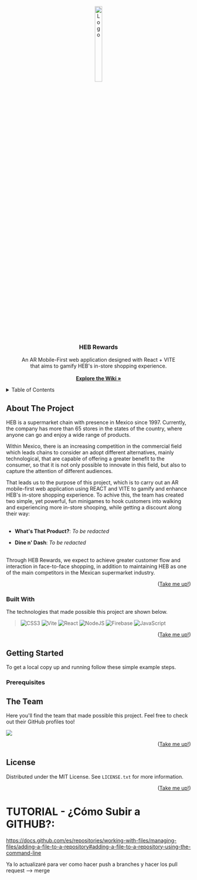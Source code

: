 <a name="readme-top"></a>
<!-- Test -->
<!-- PROJECT LOGO -->
<br />
<div align="center">
  <a target="_blank" href="https://github.com/Axel3246/HebRew">
    <img src="https://github.com/Axel3246/HebRew/blob/main/src/img/repo/logokoop2.png?raw=true" alt="Logo" width="20%" height="23%">
  </a>

<h3 align="center">HEB Rewards</h3>

  <p align="center">
    An AR Mobile-First web application designed with React + VITE <br>
    that aims to gamify HEB's in-store shopping experience.
    <br /><br />
    <a target="_blank" href="https://drive.google.com/drive/folders/14CkqHgOAIuTdzL1cLgOgP30bt8ABbcis?usp=sharing"><strong>Explore the Wiki »</strong></a>
    <!-- DESCOMENTAR DESPUES -->
    <!--<br />-->
    <!--<a target="_blank" href="https://drive.google.com/file/d/1x1VTxBMP88dZhI_Mhj-ZAJsGYBUmotuv/view?usp=share_link">View Live Demo</a>-->
  </p>
</div>


<!-- TABLE OF CONTENTS -->
<details>
  <summary>Table of Contents</summary>
  <ol>
    <li>
      <a href="#about-the-project">About The Project</a>
      <ul>
        <li><a href="#built-with">Built With</a></li>
      </ul>
    </li>
    <li>
      <a href="#getting-started">Getting Started</a>
      <ul>
        <li><a href="#prerequisites">Prerequisites</a></li>
        <li><a href="#installation">Installation</a></li>
      </ul>
    </li>
    <li><a href="#usage">Usage</a></li>
    <li><a href="#contributing">The Team</a></li>
    <li><a href="#license">License</a></li>

  </ol>
</details>


<!-- ABOUT THE PROJECT -->
## About The Project

<!-- DESCOMENTAR DESPUES -->
<!--
<div align="center">
  <img src="./Images/rgs.jpeg" width="40%" height="40%">
  <p align="center">
    <i> Garza Sada and Av. del Estado Roundabout </i>
  </p>
</div> -->

HEB is a supermarket chain with presence in Mexico since 1997. Currently, the company has more than 65 stores in the states of the country, where anyone can go and enjoy a wide range of products.

Within Mexico, there is an increasing competition in the commercial field which leads chains to consider an adopt different alternatives, mainly technological, that are capable of offering a greater benefit to the consumer, so that it is not only possible to innovate in this field, but also to capture the attention of different audiences.

That leads us to the purpose of this project, which is to carry out an AR mobile-first web application using REACT and VITE to gamify and enhance HEB's in-store shopping experience. To achive this, the team has created two simple, yet powerful, fun minigames to hook customers into walking and experiencing more in-store shooping, while getting a discount along their way:
<br></br>

* <strong>What's That Product?</strong>: <i>To be redacted</i>

* <strong>Dine n' Dash</strong>: <i>To be redacted</i>
<br>
Through HEB Rewards, we expect to achieve greater customer flow and interaction in face-to-face shopping, in addition to maintaining HEB as one of the main competitors in the Mexican supermarket industry.

<p align="right">(<a href="#readme-top">Take me up!</a>)</p>
<!-- https://github.com/Ileriayo/markdown-badges -->

### Built With
The technologies that made possible this project are shown below.

> ![CSS3](https://img.shields.io/badge/css3-%231572B6.svg?style=for-the-badge&logo=css3&logoColor=white)
> ![Vite](https://img.shields.io/badge/vite-%23646CFF.svg?style=for-the-badge&logo=vite&logoColor=white)
> ![React](https://img.shields.io/badge/react-%2320232a.svg?style=for-the-badge&logo=react&logoColor=%2361DAFB)
> ![NodeJS](https://img.shields.io/badge/node.js-6DA55F?style=for-the-badge&logo=node.js&logoColor=white)
> ![Firebase](https://img.shields.io/badge/firebase-%23039BE5.svg?style=for-the-badge&logo=firebase)
> ![JavaScript](https://img.shields.io/badge/javascript-%23323330.svg?style=for-the-badge&logo=javascript&logoColor=%23F7DF1E)

<p align="right">(<a href="#readme-top">Take me up!</a>)</p>

<!-- GETTING STARTED -->
## Getting Started

To get a local copy up and running follow these simple example steps.

### Prerequisites


<!-- CONTRIBUTING -->
## The Team

Here you'll find the team that made possible this project. Feel free to check out their GitHub profiles too!

<a target="_blank" href="https://github.com/Axel3246/HebRew/graphs/contributors">
  <img src="https://stg.contrib.rocks/image?repo=axel3246/Smart-TrafficAgent-TEC" />
</a>

<p align="right">(<a href="#readme-top">Take me up!</a>)</p>

<!-- LICENSE -->
## License

Distributed under the MIT License. See `LICENSE.txt` for more information.

<p align="right">(<a href="#readme-top">Take me up!</a>)</p>


# TUTORIAL - ¿Cómo Subir a GITHUB?:
https://docs.github.com/es/repositories/working-with-files/managing-files/adding-a-file-to-a-repository#adding-a-file-to-a-repository-using-the-command-line

Ya lo actualizaré para ver como hacer push a branches y hacer los pull request --> merge
